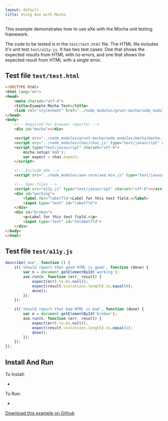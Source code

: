 ```yaml
---
layout: default
title: Using Axe with Mocha
---
```


This example demonstrates how to use aXe with the Mocha unit testing framework.

The code to be tested is in the `test/test.html` file. The HTML file includes it's unit test `test/a11y.js`. It has two test cases: One that shows the
expected results from HTML with no errors, and one that shows the expected
result from HTML with a single error.

Test file `test/test.html`
--------------------------

```html
<!DOCTYPE html>
<html lang="en">
<head>
	<meta charset="utf-8">
	<title>Example Mocha Test</title>
	<link rel="stylesheet" href="../node_modules/grunt-mocha/node_modules/mocha/mocha.css" type="text/css" charset="utf-8" />
</head>
<body>
	<!-- Required for browser reporter -->
	<div id="mocha"></div>

	<script src="../node_modules/grunt-mocha/node_modules/mocha/mocha.js" type="text/javascript" charset="utf-8"></script>
	<script src="../node_modules/chai/chai.js" type="text/javascript" charset="utf-8"></script>
	<script type="text/javascript" charset="utf-8">
		mocha.setup('bdd');
		var expect = chai.expect;
	</script>

	<!-- Include aXe -->
	<script src="../node_modules/axe-core/axe.min.js" type="text/javascript" charset="utf-8"></script>

	<!-- Spec files -->
	<script src="a11y.js" type="text/javascript" charset="utf-8"></script>
	<div id="working">
		<label for="labelfld">Label for this text field.</label>
		<input type="text" id="labelfld">
	</div>
	<div id="broken">
		<p>Label for this text field.</p>
		<input type="text" id="nolabelfld">
	</div>
</body>
</html>
```

Test file `test/a11y.js`
------------------------

```javascript
describe('axe', function () {
	it('should report that good HTML is good', function (done) {
		var n = document.getElementById('working');
		axe.run(n, function (err, result) {
			expect(err).to.be.null();
			expect(result.violations.length).to.equal(0);
			done();
		});
	});

	it('should report that bad HTML is bad', function (done) {
		var n = document.getElementById('broken');
		axe.run(n, function (err, result) {
			expect(err).to.be.null();
			expect(result.violations.length).to.equal(1);
			done();
		});
	});
});

```

Install And Run
-----------------------

To Install:

*

To Run:

*

[Download this example on Github]()
